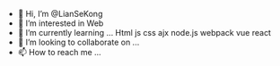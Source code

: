- 👋 Hi, I’m @LianSeKong
- 👀 I’m interested in Web
- 🌱 I’m currently learning ... Html js css ajx node.js webpack vue react
- 💞️ I’m looking to collaborate on ...
- 📫 How to reach me ...

<!---
LianSeKong/LianSeKong is a ✨ special ✨ repository because its `README.md` (this file) appears on your GitHub profile.
You can click the Preview link to take a look at your changes.
--->
